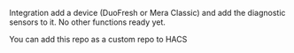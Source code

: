 Integration add a device (DuoFresh or Mera Classic) and add the diagnostic sensors to it. No other functions ready yet.

You can add this repo as a custom repo to HACS
